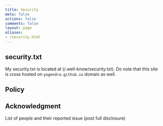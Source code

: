 ```yaml
---
title: Security
meta: false
actions: false
comments: false
layout: page
aliases:
- /security.html
---
```


## security.txt

My security.txt is located at (/.well-know/security.txt). Do note that this site is cross hosted on `yogendra.github.io` domain as well.

## Policy

## Acknowledgment

List of people and their reported issue (post full disclosure)
